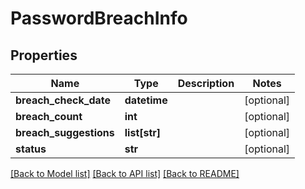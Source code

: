 # PasswordBreachInfo

## Properties
Name | Type | Description | Notes
------------ | ------------- | ------------- | -------------
**breach_check_date** | **datetime** |  | [optional] 
**breach_count** | **int** |  | [optional] 
**breach_suggestions** | **list[str]** |  | [optional] 
**status** | **str** |  | [optional] 

[[Back to Model list]](../README.md#documentation-for-models) [[Back to API list]](../README.md#documentation-for-api-endpoints) [[Back to README]](../README.md)


